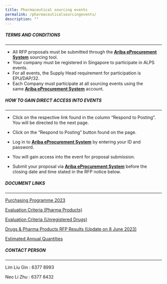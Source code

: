 ```yaml
---
title: Pharmaceutical sourcing events
permalink: /pharmaceuticalsourcingevents/
description: ""
---
```



##### **TERMS AND CONDITIONS**
___________________________________________________
* All RFP proposals must be submitted through the [**Ariba eProcurement System**](https://www.ariba.com/) sourcing tool.
* Your company must be registered in Singapore to participate in ALPS events.
*  For all events, the Supply Head requirement for participation is EPU/DAP/32.
*  Each Company must participate at all sourcing events using the same [**Ariba eProcurement System**](https://www.ariba.com/) account.

##### **HOW TO GAIN DIRECT ACCESS INTO EVENTS** 
____________________________________________________________
* Click on the respective link found in the column “Respond to Posting”. You will be directed to the next page.

* Click on the “Respond to Posting” button found on the page.

* Log in to [**Ariba eProcurement System**](https://www.ariba.com/) by entering your ID and password.

* You will gain access into the event for proposal submission.
* Submit your proposal via [**Ariba eProcurement System**](https://www.ariba.com/) before the closing date and time stated in the RFP notice below.

##### **DOCUMENT LINKS**
____________________________________________________________

[Purchasing Programme 2023]()

[Evaluation Criteria (Pharma Products)]()

[Evaluation Criteria (Unregistered Drugs)]()

[Drugs & Pharma Products RFP Results (Update on 8 June 2023)](/files/Pharma%20Sourcing%20Events/rfp%20results.pdf)

[Estimated Annual Quantities](/files/Pharma%20Sourcing%20Events/estimated_annual_quantities_of_pharma_products.pdf)


##### **CONTACT PERSON** 
____________________________________________________________

Lim Liu Gin : 6377 8993

Neo Li Zhu : 6377 8432